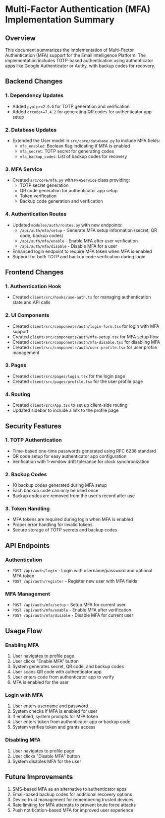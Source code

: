 # Multi-Factor Authentication (MFA) Implementation Summary

## Overview
This document summarizes the implementation of Multi-Factor Authentication (MFA) support for the Email Intelligence Platform. The implementation includes TOTP-based authentication using authenticator apps like Google Authenticator or Authy, with backup codes for recovery.

## Backend Changes

### 1. Dependency Updates
- Added `pyotp>=2.9.0` for TOTP generation and verification
- Added `qrcode>=7.4.2` for generating QR codes for authenticator app setup

### 2. Database Updates
- Extended the User model in `src/core/database.py` to include MFA fields:
  - `mfa_enabled`: Boolean flag indicating if MFA is enabled
  - `mfa_secret`: TOTP secret for generating codes
  - `mfa_backup_codes`: List of backup codes for recovery

### 3. MFA Service
- Created `src/core/mfa.py` with `MFAService` class providing:
  - TOTP secret generation
  - QR code generation for authenticator app setup
  - Token verification
  - Backup code generation and verification

### 4. Authentication Routes
- Updated `modules/auth/routes.py` with new endpoints:
  - `/api/auth/mfa/setup` - Generate MFA setup information (secret, QR code, backup codes)
  - `/api/auth/mfa/enable` - Enable MFA after user verification
  - `/api/auth/mfa/disable` - Disable MFA for a user
- Enhanced login endpoint to require MFA token when MFA is enabled
- Support for both TOTP and backup code verification during login

## Frontend Changes

### 1. Authentication Hook
- Created `client/src/hooks/use-auth.ts` for managing authentication state and API calls

### 2. UI Components
- Created `client/src/components/auth/login-form.tsx` for login with MFA support
- Created `client/src/components/auth/mfa-setup.tsx` for MFA setup flow
- Created `client/src/components/auth/mfa-disable.tsx` for disabling MFA
- Created `client/src/components/auth/user-profile.tsx` for user profile management

### 3. Pages
- Created `client/src/pages/login.tsx` for the login page
- Created `client/src/pages/profile.tsx` for the user profile page

### 4. Routing
- Created `client/src/App.tsx` to set up client-side routing
- Updated sidebar to include a link to the profile page

## Security Features

### 1. TOTP Authentication
- Time-based one-time passwords generated using RFC 6238 standard
- QR code setup for easy authenticator app configuration
- Verification with 1-window drift tolerance for clock synchronization

### 2. Backup Codes
- 10 backup codes generated during MFA setup
- Each backup code can only be used once
- Backup codes are removed from the user's record after use

### 3. Token Handling
- MFA tokens are required during login when MFA is enabled
- Proper error handling for invalid tokens
- Secure storage of TOTP secrets and backup codes

## API Endpoints

### Authentication
- `POST /api/auth/login` - Login with username/password and optional MFA token
- `POST /api/auth/register` - Register new user with MFA fields

### MFA Management
- `POST /api/auth/mfa/setup` - Setup MFA for current user
- `POST /api/auth/mfa/enable` - Enable MFA after verification
- `POST /api/auth/mfa/disable` - Disable MFA for current user

## Usage Flow

### Enabling MFA
1. User navigates to profile page
2. User clicks "Enable MFA" button
3. System generates secret, QR code, and backup codes
4. User scans QR code with authenticator app
5. User enters code from authenticator app to verify
6. MFA is enabled for the user

### Login with MFA
1. User enters username and password
2. System checks if MFA is enabled for user
3. If enabled, system prompts for MFA token
4. User enters token from authenticator app or backup code
5. System verifies token and grants access

### Disabling MFA
1. User navigates to profile page
2. User clicks "Disable MFA" button
3. System disables MFA for the user

## Future Improvements

1. SMS-based MFA as an alternative to authenticator apps
2. Email-based backup codes for additional recovery options
3. Device trust management for remembering trusted devices
4. Rate limiting for MFA attempts to prevent brute force attacks
5. Push notification-based MFA for improved user experience